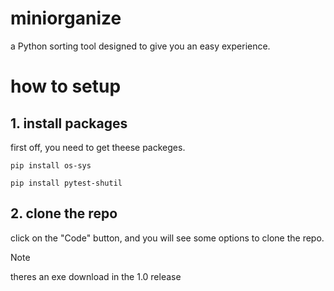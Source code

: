 # miniorganize
a Python sorting tool designed to give you an easy experience.
# how to setup
## 1. install packages
first off, you need to get theese packeges.
```
pip install os-sys
```
```
pip install pytest-shutil
```
## 2. clone the repo
click on the "Code" button, and you will see some options to clone the repo.

> [!NOTE]
> theres an exe download in the 1.0 release
